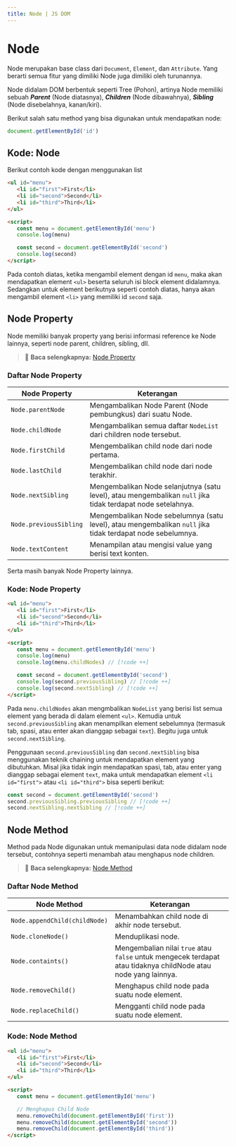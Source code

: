 ```yaml
---
title: Node | JS DOM
---
```


# Node

Node merupakan base class dari `Document`, `Element`, dan `Attribute`. Yang berarti semua fitur yang dimiliki Node juga dimiliki oleh turunannya. 

Node didalam DOM berbentuk seperti Tree (Pohon), artinya Node memiliki sebuah _**Parent**_ (Node diatasnya), _**Children**_ (Node dibawahnya), _**Sibling**_ (Node disebelahnya, kanan/kiri). 

Berikut salah satu method yang bisa digunakan untuk mendapatkan node:

```js
document.getElementById('id')
```

## Kode: Node

Berikut contoh kode dengan menggunakan list

```html
<ul id="menu">
   <li id="first">First</li>
   <li id="second">Second</li>
   <li id="third">Third</li>
</ul>

<script>
   const menu = document.getElementById('menu')
   console.log(menu)

   const second = document.getElementById('second')
   console.log(second)
</script>
```

Pada contoh diatas, ketika mengambil element dengan id `menu`, maka akan mendapatkan element `<ul>` beserta seluruh isi block element didalamnya. Sedangkan untuk element berikutnya seperti contoh diatas, hanya akan mengambil element `<li>` yang memiliki id `second` saja.

## Node Property

Node memiliki banyak property yang berisi informasi reference ke Node lainnya, seperti node parent, children, sibling, dll.

> :memo: **Baca selengkapnya:** [Node Property](https://developer.mozilla.org/en-US/docs/Web/API/Node#properties)

### Daftar Node Property

| Node Property | Keterangan |
| ------------- | ---------- |
| `Node.parentNode` | Mengambalikan Node Parent (Node pembungkus) dari suatu Node. |
| `Node.childNode` | Mengambalikan semua daftar `NodeList` dari children node tersebut. |
| `Node.firstChild` | Mengembalikan child node dari node pertama. |
| `Node.lastChild` | Mengembalikan child node dari node terakhir. |
| `Node.nextSibling` | Mengembalikan Node selanjutnya (satu level), atau mengembalikan `null` jika tidak terdapat node setelahnya. |
| `Node.previousSibling` | Mengembalikan Node sebelumnya (satu level), atau mengembalikan `null` jika tidak terdapat node sebelumnya. |
| `Node.textContent` | Menampilan atau mengisi value yang berisi text konten. |

Serta masih banyak Node Property lainnya.

### Kode: Node Property

```html
<ul id="menu">
   <li id="first">First</li>
   <li id="second">Second</li>
   <li id="third">Third</li>
</ul>

<script>
   const menu = document.getElementById('menu')
   console.log(menu)
   console.log(menu.childNodes) // [!code ++]

   const second = document.getElementById('second')
   console.log(second.previousSibling) // [!code ++]
   console.log(second.nextSibling) // [!code ++]
</script>
```

Pada `menu.childNodes` akan mengmbalikan `NodeList` yang berisi list semua element yang berada di dalam element `<ul>`.
Kemudia untuk `second.previousSibling` akan menampilkan element sebelumnya (termasuk tab, spasi, atau enter akan dianggap sebagai `text`). Begitu juga untuk `second.nextSibling`. 

Penggunaan `second.previousSibling` dan `second.nextSibling` bisa menggunakan teknik chaining untuk mendapatkan element yang dibutuhkan. Misal jika tidak ingin mendapatkan spasi, tab, atau enter yang dianggap sebagai element `text`, maka untuk mendapatkan element `<li id="first">` atau `<li id="third">` bisa seperti berikut:

```js
const second = document.getElementById('second')
second.previousSibling.previousSibling // [!code ++]
second.nextSibling.nextSibling // [!code ++]
```

## Node Method

Method pada Node digunakan untuk memanipulasi data node didalam node tersebut, contohnya seperti menambah atau menghapus node children.

> :memo: **Baca selengkapnya:** [Node Method](https://developer.mozilla.org/en-US/docs/Web/API/Node#methods)

### Daftar Node Method 

| Node Method | Keterangan |
| ------------- | ---------- |
| `Node.appendChild(childNode)` | Menambahkan child node di akhir node tersebut. |
| `Node.cloneNode()` | Menduplikasi node. |
| `Node.containts()` | Mengembalian nilai `true` atau `false` untuk mengecek terdapat atau tidaknya childNode atau node yang lainnya. |
| `Node.removeChild()` | Menghapus child node pada suatu node element. |
| `Node.replaceChild()` | Mengganti child node pada suatu node element. |

### Kode: Node Method

```html
<ul id="menu">
   <li id="first">First</li>
   <li id="second">Second</li>
   <li id="third">Third</li>
</ul>

<script>
   const menu = document.getElementById('menu')

   // Menghapus Child Node
   menu.removeChild(document.getElementById('first'))
   menu.removeChild(document.getElementById('second'))
   menu.removeChild(document.getElementById('third'))
</script>
```